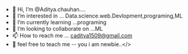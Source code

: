- 👋 Hi, I’m @Aditya.chauhan....
- 👀 I’m interested in ... Data.science.web.Devlopment,programing,ML
- 🌱 I’m currently learning ...programing
- 💞️ I’m looking to collaborate on ...ML
- 📫 How to reach me ... caditya1509@gmail.com
- 💞️ feel free to teach me --  you i am newbie..</>
<!---
iamfancy/iamfancy is a ✨ special ✨ repository because its `README.md` (this file) appears on your GitHub profile.
You can click the Preview link to take a look at your changes.
--->
